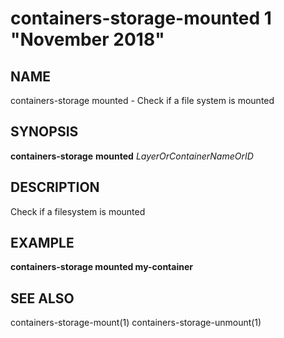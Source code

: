 # containers-storage-mounted 1 "November 2018"

## NAME
containers-storage mounted - Check if a file system is mounted

## SYNOPSIS
**containers-storage** **mounted** *LayerOrContainerNameOrID*

## DESCRIPTION
Check if a filesystem is mounted

## EXAMPLE
**containers-storage mounted my-container**

## SEE ALSO
containers-storage-mount(1)
containers-storage-unmount(1)

